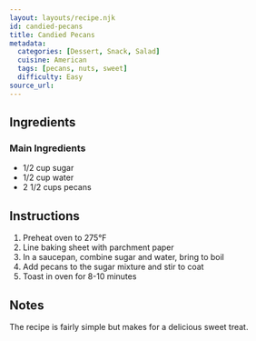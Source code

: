 ```yaml
---
layout: layouts/recipe.njk
id: candied-pecans
title: Candied Pecans
metadata:
  categories: [Dessert, Snack, Salad]
  cuisine: American
  tags: [pecans, nuts, sweet]
  difficulty: Easy
source_url: 
---
```

## Ingredients

### Main Ingredients
- 1/2 cup sugar
- 1/2 cup water
- 2 1/2 cups pecans

## Instructions

1. Preheat oven to 275°F
2. Line baking sheet with parchment paper
3. In a saucepan, combine sugar and water, bring to boil
4. Add pecans to the sugar mixture and stir to coat
5. Toast in oven for 8-10 minutes

## Notes
The recipe is fairly simple but makes for a delicious sweet treat.